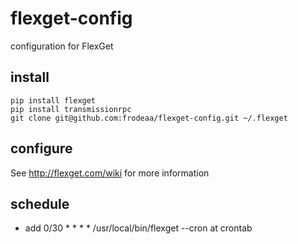 flexget-config
==============

configuration for FlexGet

## install

    pip install flexget
    pip install transmissionrpc
    git clone git@github.com:frodeaa/flexget-config.git ~/.flexget

## configure

See http://flexget.com/wiki for more information

## schedule

- add 0/30 * * * * /usr/local/bin/flexget --cron at crontab




